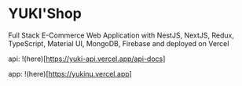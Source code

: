 # YUKI'Shop

Full Stack E-Commerce Web Application with NestJS, NextJS, Redux, TypeScript, Material UI, MongoDB, Firebase and deployed on Vercel

api: !(here)[https://yuki-api.vercel.app/api-docs]

app: !(here)[https://yukinu.vercel.app]